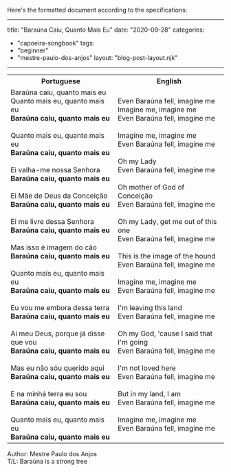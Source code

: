Here's the formatted document according to the specifications:

---
title: "Baraúna Caiu, Quanto Mais Eu"
date: "2020-09-28"
categories: 
  - "capoeira-songbook"
tags: 
  - "beginner"
  - "mestre-paulo-dos-anjos"
layout: "blog-post-layout.njk"
---

<table class="capoeira-table">
    <tr class="header-row">
        <th>Portuguese</th>
        <th>English</th>
    </tr>
    <tr>
        <td>Baraúna caiu, quanto mais eu<br>
        Quanto mais eu, quanto mais eu<br>
        <strong>Baraúna caiu, quanto mais eu</strong><br>
        <br>
        Quanto mais eu, quanto mais eu<br>
        <strong>Baraúna caiu, quanto mais eu</strong><br>
        <br>
        Ei valha-me nossa Senhora<br>
        <strong>Baraúna caiu, quanto mais eu</strong><br>
        <br>
        Ei Mãe de Deus da Conceição<br>
        <strong>Baraúna caiu, quanto mais eu</strong><br>
        <br>
        Ei me livre dessa Senhora<br>
        <strong>Baraúna caiu, quanto mais eu</strong><br>
        <br>
        Mas isso é imagem do cão<br>
        <strong>Baraúna caiu, quanto mais eu</strong><br>
        <br>
        Quanto mais eu, quanto mais eu<br>
        <strong>Baraúna caiu, quanto mais eu</strong><br>
        <br>
        Eu vou me embora dessa terra<br>
        <strong>Baraúna caiu, quanto mais eu</strong><br>
        <br>
        Ai meu Deus, porque já disse que vou<br>
        <strong>Baraúna caiu, quanto mais eu</strong><br>
        <br>
        Mas eu não sóu querido aqui<br>
        <strong>Baraúna caiu, quanto mais eu</strong><br>
        <br>
        E na minhá terra eu sou<br>
        <strong>Baraúna caiu, quanto mais eu</strong><br>
        <br>
        Quanto mais eu, quanto mais eu<br>
        <strong>Baraúna caiu, quanto mais eu</strong></td>
        <td>Even Baraúna fell, imagine me<br>
        Imagine me, imagine me<br>
        Even Baraúna fell, imagine me<br>
        <br>
        Imagine me, imagine me<br>
        Even Baraúna fell, imagine me<br>
        <br>
        Oh my Lady<br>
        Even Baraúna fell, imagine me<br>
        <br>
        Oh mother of God of Conceição<br>
        Even Baraúna fell, imagine me<br>
        <br>
        Oh my Lady, get me out of this one<br>
        Even Baraúna fell, imagine me<br>
        <br>
        This is the image of the hound<br>
        Even Baraúna fell, imagine me<br>
        <br>
        Imagine me, imagine me<br>
        Even Baraúna fell, imagine me<br>
        <br>
        I'm leaving this land<br>
        Even Baraúna fell, imagine me<br>
        <br>
        Oh my God, 'cause I said that I'm going<br>
        Even Baraúna fell, imagine me<br>
        <br>
        I'm not loved here<br>
        Even Baraúna fell, imagine me<br>
        <br>
        But in my land, I am<br>
        Even Baraúna fell, imagine me<br>
        <br>
        Imagine me, imagine me<br>
        Even Baraúna fell, imagine me</td>
    </tr>
</table>

<figcaption>

Author: Mestre Paulo dos Anjos  
T/L: Baraúna is a strong tree

</figcaption>